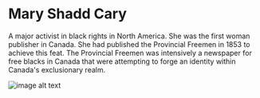 #  Mary Shadd Cary 
A major activist in black rights in North America.
She was the first woman publisher in Canada. 
She had published the Provincial Freemen in 1853 to achieve this feat. 
The Provincial Freemen was intensively a newspaper for free blacks in Canada that were attempting to forge an identity within Canada's exclusionary realm.


![image alt text](https://static1.squarespace.com/static/532c80e3e4b00cf211b484a0/t/56b12d50ab48de719653661a/1454452053901/?format=1500w)
